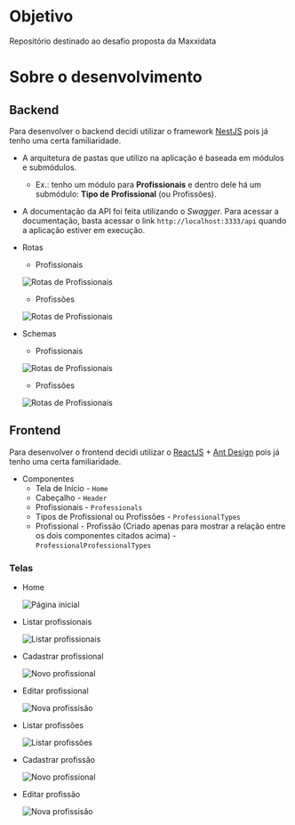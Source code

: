 # Objetivo
Repositório destinado ao desafio proposta da Maxxidata

# Sobre o desenvolvimento
## Backend
Para desenvolver o backend decidi utilizar o framework [NestJS](https://nestjs.com/) pois já tenho uma certa familiaridade.

- A arquitetura de pastas que utilizo na aplicação é baseada em módulos e submódulos.
  - Ex.: tenho um módulo para **Profissionais** e dentro dele há um submódulo: **Tipo de Profissional** (ou Profissões).

- A documentação da API foi feita utilizando o *Swagger*. Para acessar a documentação, basta acessar o link `http://localhost:3333/api` quando a aplicação estiver em execução.

- Rotas 
  - Profissionais

  ![Rotas de Profissionais](readme-files/professional/routes.png)
  
  - Profissões
  
  ![Rotas de Profissionais](readme-files/professional-type/routes.png)

- Schemas 
  - Profissionais

  ![Rotas de Profissionais](readme-files/professional/schema.png)
  
  - Profissões

  ![Rotas de Profissionais](readme-files/professional-type/schema.png)

## Frontend
Para desenvolver o frontend decidi utilizar o [ReactJS](https://reactjs.org/) + [Ant Design](https://ant.design/) pois já tenho uma certa familiaridade.

- Componentes
  - Tela de Início - `Home`
  - Cabeçalho - `Header`
  - Profissionais - `Professionals`
  - Tipos de Profissional ou Profissões - `ProfessionalTypes`
  - Profissional - Profissão (Criado apenas para mostrar a relação entre os dois componentes citados acima) - `ProfessionalProfessionalTypes` 

### Telas
- Home

  ![Página inicial](readme-files/home.png)

- Listar profissionais

  ![Listar profissionais](readme-files/professional/list.png)

- Cadastrar profissional

  ![Novo profissional](readme-files/professional/add.png)

- Editar profissional

  ![Nova profissisão](readme-files/professional/edit.png)

- Listar profissões

  ![Listar profissões](readme-files/professional-type/list.png)

- Cadastrar profissão

  ![Novo profissional](readme-files/professional-type/add.png)

- Editar profissão

  ![Nova profissisão](readme-files/professional-type/edit.png)
